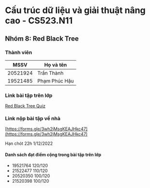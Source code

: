 # Cấu trúc dữ liệu và giải thuật nâng cao - CS523.N11
## Nhóm 8:  Red Black Tree
### Thành viên
| MSSV     	| Họ và tên          	|
|----------	|--------------------	|
| 20521924 	| Trần Thành	      	|
| 19521485	 	| Phạm Phúc Hậu    	|
### Link bài tập trên lớp 
[Red Black Tree Quiz](https://forms.gle/r8regGkDMpd7imtn8)

### Link nộp bài tập về nhà

[https://forms.gle/3wh2jMsgKEAJHkc47](https://forms.gle/3wh2jMsgKEAJHkc47)

Hạn chót 22h 1/12/2022

#### Danh sách đạt điểm cộng trong bài tập trên lớp
- 19521764  120/120 
- 21522477  110/120 
- 20520350  100/120
- 21520398  100/120
